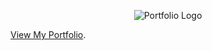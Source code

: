 <p style="text-align:center"><img src="https://i.imgur.com/V5SngcU.png" alt="Portfolio Logo"/></p>

[View My Portfolio](https://www.seanvilaysane.com).


